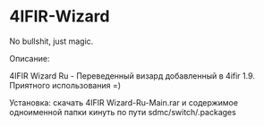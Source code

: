 # 4IFIR-Wizard

No bullshit, just magic.

Описание:

4IFIR Wizard Ru - Переведенный визард добавленный в 4ifir 1.9. Приятного использования =)

Установка: скачать 4IFIR Wizard-Ru-Main.rar и содержимое одноименной папки кинуть по пути sdmc/switch/.packages
